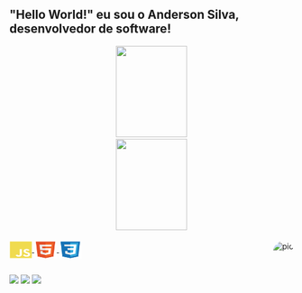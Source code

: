 <!--
### Hi there 👋

**A-Silva25/A-Silva25** is a ✨ _special_ ✨ repository because its `README.md` (this file) appears on your GitHub profile.

Here are some ideas to get you started:

- 🔭 I’m currently working on ...
- 🌱 I’m currently learning ...
- 👯 I’m looking to collaborate on ...
- 🤔 I’m looking for help with ...
- 💬 Ask me about ...
- 📫 How to reach me: ...
- 😄 Pronouns: ...
- ⚡ Fun fact: ...
-->

## "Hello World!" eu sou o Anderson Silva, desenvolvedor de software!
<div align="center">
  <a href="https://github.com/Andersonp-Silva25">
  <img height="162em" width="50%" src="https://github-readme-stats.vercel.app/api?username=Andersonp-Silva25&show_icons=true&theme=tokyonight&include_all_commits=true&count_private=true"/>
  <img height="162em" width="50%" src="https://github-readme-stats.vercel.app/api/top-langs/?username=Andersonp-Silva25&layout=compact&langs_count=7&theme=tokyonight"/>
</div>
<div style="display: inline_block"><br>
  <img align="center" alt="Js" height="30" width="40" src="https://raw.githubusercontent.com/devicons/devicon/master/icons/javascript/javascript-plain.svg">
  <img align="center" alt="HTML" height="30" width="40" src="https://raw.githubusercontent.com/devicons/devicon/master/icons/html5/html5-original.svg">
  <img align="center" alt="CSS" height="30" width="40" src="https://raw.githubusercontent.com/devicons/devicon/master/icons/css3/css3-original.svg">
  <img align="right" alt="pic" height="150" style="border-radius:50px;" src="https://i.picasion.com/pic92/fa0a62f7cf2352fab7e8ed9132712071.gif?width=676&height=676">
</div>
  
  ##
 
<div> 
  <a href="https://instagram.com/andersonp.sillva" target="_blank"><img src="https://img.shields.io/badge/-Instagram-%23E4405F?style=for-the-badge&logo=instagram&logoColor=white" target="_blank"></a>
  <a href = "mailto:andersonp.silva25@gmail.com"><img src="https://img.shields.io/badge/-Gmail-%23333?style=for-the-badge&logo=gmail&logoColor=white" target="_blank"></a>
  <a href="#" target="_blank"><img src="https://img.shields.io/badge/-LinkedIn-%230077B5?style=for-the-badge&logo=linkedin&logoColor=white" target="_blank"></a> 
 
  
 
</div>
